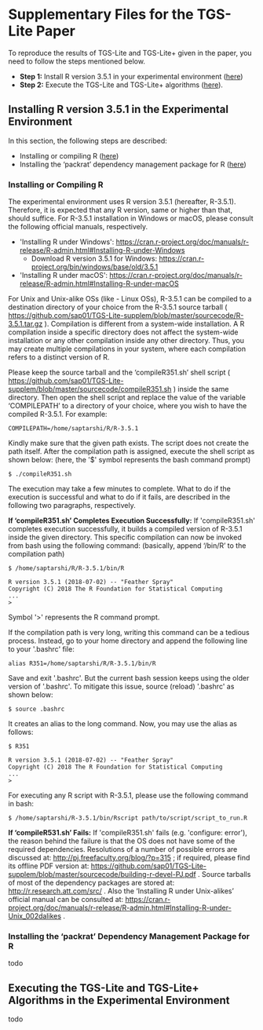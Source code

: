 # Supplementary Files for the TGS-Lite Paper

To reproduce the results of TGS-Lite and TGS-Lite+ given in the paper, you need to follow the steps mentioned below. 
* **Step 1:** Install R version 3.5.1 in your experimental environment ([here](https://github.com/sap01/TGS-Lite-supplem/blob/master/README.md#installing-r-version-351-in-the-experimental-environment))
* **Step 2:** Execute the TGS-Lite and TGS-Lite+ algorithms ([here](https://github.com/sap01/TGS-Lite-supplem/blob/master/README.md#executing-the-tgs-lite-and-tgs-lite-algorithms-in-the-experimental-environment)).

## Installing R version 3.5.1 in the Experimental Environment
In this section, the following steps are described:
* Installing or compiling R ([here](https://github.com/sap01/TGS-Lite-supplem/blob/master/README.md#installing-or-compiling-r))
* Installing the ‘packrat’ dependency management package for R ([here](https://github.com/sap01/TGS-Lite-supplem/blob/master/README.md#installing-the-packrat-dependency-management-package-for-r))

### Installing or Compiling R
The experimental environment uses R version 3.5.1 (hereafter, R-3.5.1). Therefore, it is expected that any R version, same or higher than that, should suffice. For R-3.5.1 installation in Windows or macOS, please consult the following official manuals, respectively.
* 'Installing R under Windows': https://cran.r-project.org/doc/manuals/r-release/R-admin.html#Installing-R-under-Windows
  * Download R version 3.5.1 for Windows: https://cran.r-project.org/bin/windows/base/old/3.5.1
* 'Installing R under macOS': https://cran.r-project.org/doc/manuals/r-release/R-admin.html#Installing-R-under-macOS

For Unix and Unix-alike OSs (like - Linux OSs), R-3.5.1 can be compiled to a destination directory of your choice from the R-3.5.1 source tarball ( https://github.com/sap01/TGS-Lite-supplem/blob/master/sourcecode/R-3.5.1.tar.gz ). Compilation is different from a system-wide installation. A R compilation inside a specific directory does not affect the system-wide installation or any other compilation inside any other directory. Thus, you may create multiple compilations in your system, where each
compilation refers to a distinct version of R.

Please keep the source tarball and the ‘compileR351.sh’ shell script ( https://github.com/sap01/TGS-Lite-supplem/blob/master/sourcecode/compileR351.sh ) inside the same directory. Then open the shell script and replace the value of the variable ‘COMPILEPATH’ to a directory of your choice, where you wish to have the compiled R-3.5.1. For example:
```
COMPILEPATH=/home/saptarshi/R/R-3.5.1
```
Kindly make sure that the given path exists. The script does not create the path itself. After the compilation path is assigned, execute the shell script as shown below: (here, the '$' symbol represents the bash command prompt)
```
$ ./compileR351.sh
```
The execution may take a few minutes to complete. What to do if the execution is successful and what to do if it fails, are described in the following two paragraphs, respectively.

**If ‘compileR351.sh’ Completes Execution Successfully:** If 'compileR351.sh' completes execution successfully, it builds a compiled version of R-3.5.1 inside the given directory. This specific compilation can now be invoked from bash using the following command: (basically, append ‘/bin/R’ to the compilation path)
```
$ /home/saptarshi/R/R-3.5.1/bin/R

R version 3.5.1 (2018-07-02) -- "Feather Spray"
Copyright (C) 2018 The R Foundation for Statistical Computing
...
>
```
Symbol '>' represents the R command prompt.

If the compilation path is very long, writing this command can be a tedious process. Instead, go to your home directory and append the following line to your '.bashrc' file: 
```
alias R351=/home/saptarshi/R/R-3.5.1/bin/R
```
Save and exit '.bashrc'. But the current bash session keeps using the older version of '.bashrc'. To mitigate this issue, source (reload) '.bashrc' as shown below:
```
$ source .bashrc
```
It creates an alias to the long command. Now, you may use the alias as follows:
```
$ R351

R version 3.5.1 (2018-07-02) -- "Feather Spray"
Copyright (C) 2018 The R Foundation for Statistical Computing
...
>
```

For executing any R script with R-3.5.1, please use the following command in bash:
```
$ /home/saptarshi/R-3.5.1/bin/Rscript path/to/script/script_to_run.R
```
**If ‘compileR531.sh’ Fails:** If 'compileR351.sh' fails (e.g. 'configure: error'), the reason behind the failure is that the OS does not have some of the required dependencies. Resolutions of a number of possible errors are discussed at: http://pj.freefaculty.org/blog/?p=315 ; if required, please find its offline PDF version at: https://github.com/sap01/TGS-Lite-supplem/blob/master/sourcecode/building-r-devel-PJ.pdf . Source tarballs of most of the dependency packages are stored at: http://r.research.att.com/src/ . Also the ‘Installing R under Unix-alikes’ official manual can be consulted at: https://cran.r-project.org/doc/manuals/r-release/R-admin.html#Installing-R-under-Unix_002dalikes .

### Installing the ‘packrat’ Dependency Management Package for R
todo

## Executing the TGS-Lite and TGS-Lite+ Algorithms in the Experimental Environment
todo
